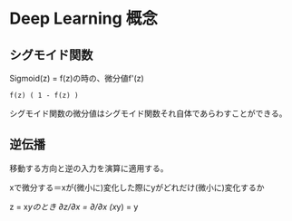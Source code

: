 # Deep Learning 概念

## シグモイド関数

Sigmoid(z) = f(z)の時の、微分値f'(z)
```
f(z) ( 1 - f(z) )
```
シグモイド関数の微分値はシグモイド関数それ自体であらわすことができる。

## 逆伝播
移動する方向と逆の入力を演算に適用する。

xで微分する＝xが(微小に)変化した際にyがどれだけ(微小に)変化するか

z = x*yのとき
∂z/∂x = ∂/∂x (x*y) = y
